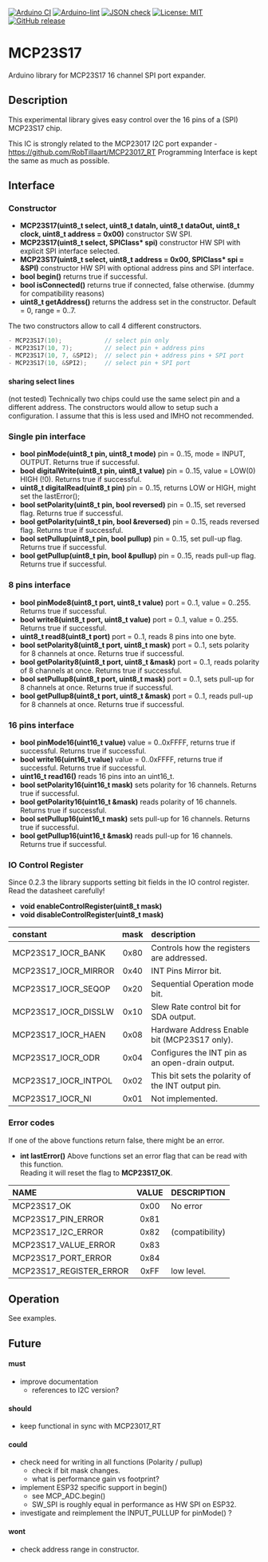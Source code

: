 
[![Arduino CI](https://github.com/RobTillaart/MCP23S17/workflows/Arduino%20CI/badge.svg)](https://github.com/marketplace/actions/arduino_ci)
[![Arduino-lint](https://github.com/RobTillaart/MCP23S17/actions/workflows/arduino-lint.yml/badge.svg)](https://github.com/RobTillaart/MCP23S17/actions/workflows/arduino-lint.yml)
[![JSON check](https://github.com/RobTillaart/MCP23S17/actions/workflows/jsoncheck.yml/badge.svg)](https://github.com/RobTillaart/MCP23S17/actions/workflows/jsoncheck.yml)
[![License: MIT](https://img.shields.io/badge/license-MIT-green.svg)](https://github.com/RobTillaart/MCP23S17/blob/master/LICENSE)
[![GitHub release](https://img.shields.io/github/release/RobTillaart/MCP23S17.svg?maxAge=3600)](https://github.com/RobTillaart/MCP23S17/releases)


# MCP23S17

Arduino library for MCP23S17 16 channel SPI port expander.


## Description

This experimental library gives easy control over the 16 pins of a (SPI) MCP23S17 chip.

This IC is strongly related to the MCP23017 I2C port expander - https://github.com/RobTillaart/MCP23017_RT
Programming Interface is kept the same as much as possible.


## Interface

### Constructor

- **MCP23S17(uint8_t select, uint8_t dataIn, uint8_t dataOut, uint8_t clock, uint8_t address = 0x00)** constructor SW SPI.
- **MCP23S17(uint8_t select, SPIClass\* spi)** constructor HW SPI with explicit SPI interface selected.
- **MCP23S17(uint8_t select, uint8_t address = 0x00, SPIClass\* spi = &SPI)** constructor HW SPI with optional address pins and SPI interface.
- **bool begin()** returns true if successful.
- **bool isConnected()** returns true if connected, false otherwise. (dummy for compatibility reasons)
- **uint8_t getAddress()** returns the address set in the constructor. 
Default = 0, range = 0..7.

The two constructors allow to call 4 different constructors.

```cpp
- MCP23S17(10);            // select pin only
- MCP23S17(10, 7);         // select pin + address pins
- MCP23S17(10, 7, &SPI2);  // select pin + address pins + SPI port
- MCP23S17(10, &SPI2);     // select pin + SPI port
```


#### sharing select lines

(not tested)
Technically two chips could use the same select pin and a different address. 
The constructors would allow to setup such a configuration.
I assume that this is less used and IMHO not recommended.


### Single pin interface

- **bool pinMode(uint8_t pin, uint8_t mode)** pin = 0..15, mode = INPUT, OUTPUT. Returns true if successful.
- **bool digitalWrite(uint8_t pin, uint8_t value)** pin = 0..15, value = LOW(0) HIGH (!0). Returns true if successful.
- **uint8_t digitalRead(uint8_t pin)** pin = 0..15, returns LOW or HIGH, might set the lastError();
- **bool setPolarity(uint8_t pin, bool reversed)** pin = 0..15, set reversed flag. Returns true if successful.
- **bool getPolarity(uint8_t pin, bool &reversed)** pin = 0..15, reads reversed flag. Returns true if successful.
- **bool setPullup(uint8_t pin, bool pullup)** pin = 0..15, set pull-up flag. Returns true if successful.
- **bool getPullup(uint8_t pin, bool &pullup)** pin = 0..15, reads pull-up flag. Returns true if successful.


### 8 pins interface

- **bool pinMode8(uint8_t port, uint8_t value)** port = 0..1, value = 0..255. Returns true if successful.
- **bool write8(uint8_t port, uint8_t value)** port = 0..1, value = 0..255. Returns true if successful.
- **uint8_t read8(uint8_t port)** port = 0..1, reads 8 pins into one byte.
- **bool setPolarity8(uint8_t port, uint8_t mask)** port = 0..1, sets polarity for 8 channels at once.
Returns true if successful.
- **bool getPolarity8(uint8_t port, uint8_t &mask)** port = 0..1, reads polarity of 8 channels at once.
Returns true if successful.
- **bool setPullup8(uint8_t port, uint8_t mask)** port = 0..1, sets pull-up for 8 channels at once.
Returns true if successful.
- **bool getPullup8(uint8_t port, uint8_t &mask)** port = 0..1, reads pull-up for 8 channels at once.
Returns true if successful.


### 16 pins interface

- **bool pinMode16(uint16_t value)** value = 0..0xFFFF, returns true if successful.
Returns true if successful.
- **bool write16(uint16_t value)** value = 0..0xFFFF, returns true if successful.
Returns true if successful.
- **uint16_t read16()** reads 16 pins into an uint16_t.
- **bool setPolarity16(uint16_t mask)** sets polarity for 16 channels.
Returns true if successful.
- **bool getPolarity16(uint16_t &mask)** reads polarity of 16 channels.
Returns true if successful.
- **bool setPullup16(uint16_t mask)** sets pull-up for 16 channels.
Returns true if successful.
- **bool getPullup16(uint16_t &mask)** reads pull-up for 16 channels.
Returns true if successful.


###  IO Control Register

Since 0.2.3 the library supports setting bit fields in the IO control register.
Read the datasheet carefully!

- **void enableControlRegister(uint8_t mask)**
- **void disableControlRegister(uint8_t mask)**


|  constant              |  mask  |  description  |
|:-----------------------|:------:|:--------------|
|  MCP23S17_IOCR_BANK    |  0x80  | Controls how the registers are addressed.
|  MCP23S17_IOCR_MIRROR  |  0x40  | INT Pins Mirror bit.
|  MCP23S17_IOCR_SEQOP   |  0x20  | Sequential Operation mode bit.
|  MCP23S17_IOCR_DISSLW  |  0x10  | Slew Rate control bit for SDA output.
|  MCP23S17_IOCR_HAEN    |  0x08  | Hardware Address Enable bit (MCP23S17 only).
|  MCP23S17_IOCR_ODR     |  0x04  | Configures the INT pin as an open-drain output.
|  MCP23S17_IOCR_INTPOL  |  0x02  | This bit sets the polarity of the INT output pin.
|  MCP23S17_IOCR_NI      |  0x01  | Not implemented. 

### Error codes

If one of the above functions return false, there might be an error.

- **int lastError()** Above functions set an error flag that can be read with this function.  
Reading it will reset the flag to **MCP23S17_OK**.

| NAME                    | VALUE  | DESCRIPTION |
|:------------------------|:------:|:------------|
| MCP23S17_OK             |  0x00  | No error    |
| MCP23S17_PIN_ERROR      |  0x81  |
| MCP23S17_I2C_ERROR      |  0x82  | (compatibility)
| MCP23S17_VALUE_ERROR    |  0x83  |
| MCP23S17_PORT_ERROR     |  0x84  |
| MCP23S17_REGISTER_ERROR |  0xFF  | low level.


## Operation

See examples.


## Future

#### must

- improve documentation
  - references to I2C version?

#### should

- keep functional in sync with MCP23017_RT

#### could 

- check need for writing in all functions (Polarity / pullup)
  - check if bit mask changes.
  - what is performance gain vs footprint?
- implement ESP32 specific support in begin()
  - see MCP_ADC.begin()
  - SW_SPI is roughly equal in performance as HW SPI on ESP32.
- investigate and reimplement the INPUT_PULLUP for pinMode() ?

#### wont

- check address range in constructor.



